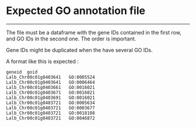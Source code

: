 # Expected GO annotation file
---

The file must be a dataframe with the gene IDs contained in the first row, and GO IDs in the second one.
The order is important.

Gene IDs might be duplicated when the have several GO IDs.

A format like this is expected :

```
geneid	goid
Lalb_Chr00c01g0403641	GO:0005524
Lalb_Chr00c01g0403641	GO:0006464
Lalb_Chr00c01g0403661	GO:0016021
Lalb_Chr00c01g0403671	GO:0016021
Lalb_Chr00c01g0403691	GO:0016021
Lalb_Chr00c01g0403721	GO:0005634
Lalb_Chr00c01g0403721	GO:0003677
Lalb_Chr00c01g0403721	GO:0018108
Lalb_Chr00c01g0403721	GO:0046872
```
